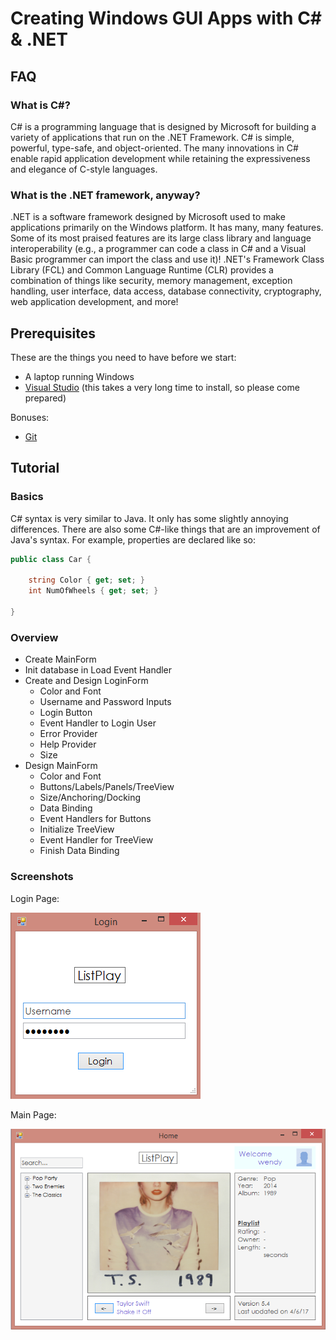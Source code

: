 # Creating Windows GUI Apps with C# & .NET

## FAQ

### What is C#?

C# is a programming language that is designed by Microsoft for building a variety of applications that run on the .NET Framework. C# is simple, powerful, type-safe, and object-oriented. The many innovations in C# enable rapid application development while retaining the expressiveness and elegance of C-style languages.

### What is the .NET framework, anyway?

.NET is a software framework designed by Microsoft used to make applications primarily on the Windows platform. It has many, many features. Some of its most praised features are its large class library and language interoperability (e.g., a programmer can code a class in C# and a Visual Basic programmer can import the class and use it)! .NET's Framework Class Library (FCL) and Common Language Runtime (CLR) provides a combination of things like security, memory management, exception handling, user interface, data access, database connectivity, cryptography, web application development, and more!

## Prerequisites

These are the things you need to have before we start:

* A laptop running Windows
* [Visual Studio](https://www.visualstudio.com/downloads/?rr=https%3A%2F%2Fwww.google.com%2F) (this takes a very long time to install, so please come prepared)

Bonuses:

* [Git](https://git-scm.com/downloads)
 
## Tutorial

### Basics

C# syntax is very similar to Java. It only has some slightly annoying differences. There are also some C#-like things that are an improvement of Java's syntax. For example, properties are declared like so:

``` c#
public class Car {

    string Color { get; set; }
    int NumOfWheels { get; set; }

}
```

### Overview

* Create MainForm
* Init database in Load Event Handler
* Create and Design LoginForm
    * Color and Font
    * Username and Password Inputs
    * Login Button
    * Event Handler to Login User
    * Error Provider
    * Help Provider
    * Size
* Design MainForm
    * Color and Font
    * Buttons/Labels/Panels/TreeView
    * Size/Anchoring/Docking
    * Data Binding
    * Event Handlers for Buttons
    * Initialize TreeView
    * Event Handler for TreeView
    * Finish Data Binding

### Screenshots

Login Page:

![Alt text](/dat/login.png?raw=true "Optional Title")

Main Page:

![Alt text](/dat/main.png?raw=true "Optional Title")
